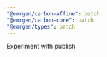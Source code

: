 ```yaml
---
"@emrgen/carbon-affine": patch
"@emrgen/carbon-core": patch
"@emrgen/types": patch
---
```


Experiment with publish

